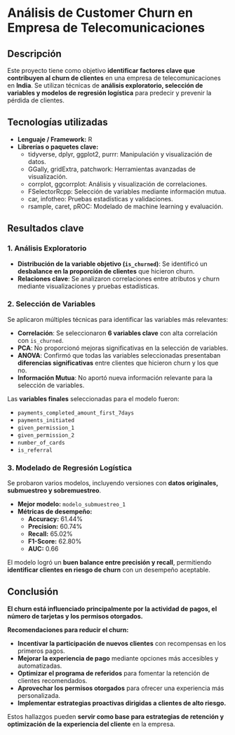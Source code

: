 # Análisis de Customer Churn en Empresa de Telecomunicaciones

## Descripción  
Este proyecto tiene como objetivo **identificar factores clave que contribuyen al churn de clientes** en una empresa de telecomunicaciones en **India**. Se utilizan técnicas de **análisis exploratorio, selección de variables y modelos de regresión logística** para predecir y prevenir la pérdida de clientes.

## Tecnologías utilizadas  
- **Lenguaje / Framework:** R  
- **Librerías o paquetes clave:**  
  - tidyverse, dplyr, ggplot2, purrr: Manipulación y visualización de datos.  
  - GGally, gridExtra, patchwork: Herramientas avanzadas de visualización.  
  - corrplot, ggcorrplot: Análisis y visualización de correlaciones.  
  - FSelectorRcpp: Selección de variables mediante información mutua.  
  - car, infotheo: Pruebas estadísticas y validaciones.  
  - rsample, caret, pROC: Modelado de machine learning y evaluación.  

## Resultados clave  

### **1. Análisis Exploratorio**  
- **Distribución de la variable objetivo (`is_churned`)**: Se identificó un **desbalance en la proporción de clientes** que hicieron churn.  
- **Relaciones clave**: Se analizaron correlaciones entre atributos y churn mediante visualizaciones y pruebas estadísticas.  

### **2. Selección de Variables**  
Se aplicaron múltiples técnicas para identificar las variables más relevantes:

- **Correlación**: Se seleccionaron **6 variables clave** con alta correlación con `is_churned`.  
- **PCA**: No proporcionó mejoras significativas en la selección de variables.  
- **ANOVA**: Confirmó que todas las variables seleccionadas presentaban **diferencias significativas** entre clientes que hicieron churn y los que no.  
- **Información Mutua**: No aportó nueva información relevante para la selección de variables.  

Las **variables finales** seleccionadas para el modelo fueron:

- `payments_completed_amount_first_7days`
- `payments_initiated`
- `given_permission_1`
- `given_permission_2`
- `number_of_cards`
- `is_referral`

### **3. Modelado de Regresión Logística**  
Se probaron varios modelos, incluyendo versiones con **datos originales, submuestreo y sobremuestreo**.

- **Mejor modelo:** `modelo_submuestreo_1`  
- **Métricas de desempeño:**  
  - **Accuracy:** 61.44%  
  - **Precision:** 60.74%  
  - **Recall:** 65.02%  
  - **F1-Score:** 62.80%  
  - **AUC:** 0.66  

El modelo logró un **buen balance entre precisión y recall**, permitiendo **identificar clientes en riesgo de churn** con un desempeño aceptable.  

## Conclusión  
 **El churn está influenciado principalmente por la actividad de pagos, el número de tarjetas y los permisos otorgados.**  

 **Recomendaciones para reducir el churn:**  
- **Incentivar la participación de nuevos clientes** con recompensas en los primeros pagos.  
- **Mejorar la experiencia de pago** mediante opciones más accesibles y automatizadas.  
- **Optimizar el programa de referidos** para fomentar la retención de clientes recomendados.  
- **Aprovechar los permisos otorgados** para ofrecer una experiencia más personalizada.  
- **Implementar estrategias proactivas dirigidas a clientes de alto riesgo.**  

Estos hallazgos pueden **servir como base para estrategias de retención y optimización de la experiencia del cliente** en la empresa. 
